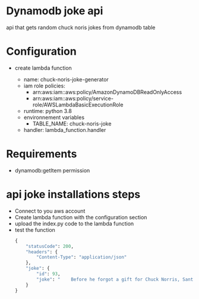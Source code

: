 # Dynamodb joke api

api that gets random chuck noris jokes from dynamodb table

# Configuration 

- create lambda function

    - name: chuck-noris-joke-generator
    - iam role policies:
        - arn:aws:iam::aws:policy/AmazonDynamoDBReadOnlyAccess
        - arn:aws:iam::aws:policy/service-role/AWSLambdaBasicExecutionRole
    - runtime: python 3.8
    - environnement variables
        - TABLE_NAME: chuck-noris-joke
    - handler: lambda_function.handler

# Requirements

- dynamodb:getItem permission

# api joke installations steps

- Connect to you aws account
- Create lambda function with the configuration section
- upload the index.py code to the lambda function
- test the function
    ```python
    {
        "statusCode": 200,
        "headers": {
            "Content-Type": "application/json"
        },
        "joke": {
            "id": 93,
            "joke": "    Before he forgot a gift for Chuck Norris, Santa Claus was real.\n"
        }
    }
    ```